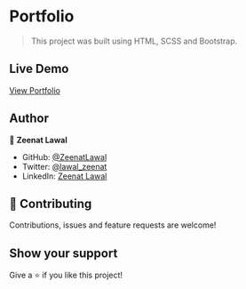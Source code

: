# Portfolio

> This project was built using HTML, SCSS and Bootstrap.

## Live Demo

[View Portfolio](https://zeenatlawal.github.io/Portfolio/)

## Author

👤 **Zeenat Lawal**

- GitHub: [@ZeenatLawal](https://github.com/ZeenatLawal)
- Twitter: [@lawal_zeenat](https://twitter.com/lawal_zeenat)
- LinkedIn: [Zeenat Lawal](https://www.linkedin.com/in/zeenatlawal/)

## 🤝 Contributing

Contributions, issues and feature requests are welcome!

## Show your support

Give a ⭐️ if you like this project!
